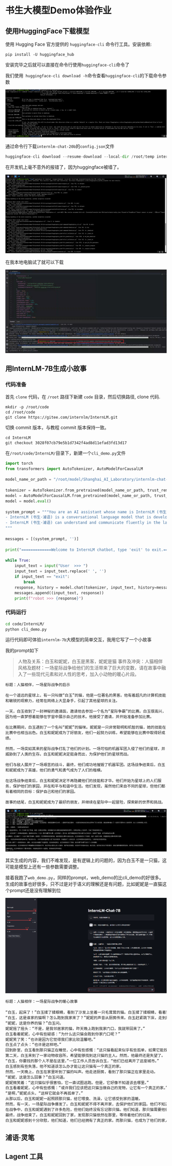 # 书生大模型Demo体验作业

## 使用HuggingFace下载模型

使用 Hugging Face 官方提供的 `huggingface-cli` 命令行工具。安装依赖:

```shell
pip install -U huggingface_hub
```

安装完毕之后就可以直接在命令行使用`huggingface-cli`命令了

我们使用` huggingface-cli download -h`命令查看`huggingface-cli`的下载命令参数

![1704894333690](assets/1704894333690.png)

通过命令行下载`internlm-chat-20b`的`config.json`文件

```python
huggingface-cli download --resume-download --local-dir /root/temp internlm/internlm-chat-20b config.json
```

在开发机上毫不意外的报错了，因为huggingface被墙了。

![1704898913929](assets/1704898913929.png)

在我本地电脑试了就可以下载

![1704899169190](assets/1704899169190.png)

## 用InternLM-7B生成小故事

### 代码准备

首先 `clone` 代码，在 `/root` 路径下新建 `code` 目录，然后切换路径, clone 代码.

```shell
mkdir -p /root/code
cd /root/code
git clone https://gitee.com/internlm/InternLM.git
```

切换 commit 版本，与教程 commit 版本保持一致。

```shell
cd InternLM
git checkout 3028f07cb79e5b1d7342f4ad8d11efad3fd13d17
```

在`/root/code/InternLM/`目录下，新建一个`cli_demo.py`文件

```python
import torch
from transformers import AutoTokenizer, AutoModelForCausalLM

model_name_or_path = "/root/model/Shanghai_AI_Laboratory/internlm-chat-7b"

tokenizer = AutoTokenizer.from_pretrained(model_name_or_path, trust_remote_code=True)
model = AutoModelForCausalLM.from_pretrained(model_name_or_path, trust_remote_code=True, torch_dtype=torch.bfloat16, device_map='auto')
model = model.eval()

system_prompt = """You are an AI assistant whose name is InternLM (书生·浦语).
- InternLM (书生·浦语) is a conversational language model that is developed by Shanghai AI Laboratory (上海人工智能实验室). It is designed to be helpful, honest, and harmless.
- InternLM (书生·浦语) can understand and communicate fluently in the language chosen by the user such as English and 中文.
"""

messages = [(system_prompt, '')]

print("=============Welcome to InternLM chatbot, type 'exit' to exit.=============")

while True:
    input_text = input("User  >>> ")
    input_text = input_text.replace(' ', '')
    if input_text == "exit":
        break
    response, history = model.chat(tokenizer, input_text, history=messages)
    messages.append((input_text, response))
    print(f"robot >>> {response}")
```

### 代码运行

```bash
cd code/InternLM/
python cli_demo.py
```

运行代码即可体验`internlm-7b`大模型的简单交互，我用它写了一个小故事

我的prompt如下

> 人物及关系：白玉和妮妮，白玉是黑客，妮妮是猫
> 事件及冲突：人猫相伴
> 风格及题材：一场星际战争给他们的生活带来了巨大的变数，请在故事中融入了一些现代元素和对人性的思考，加入小动物的暖心片段。

```
标题：人猫相伴，一场星际战争的启示

在一个遥远的星球上，有一只叫做“白玉”的猫，他是一位著名的黑客。他有着超凡的计算机技能和敏锐的观察力，经常在网络上大显身手，引起了其他星球的关注。

一天，白玉收到了一封神秘的邀请函，邀请他去参加一个名为“星际争霸”的比赛。白玉很高兴，因为他一直梦想着能够在宇宙中展示自己的技术。他接受了邀请，并开始准备参加比赛。

在比赛期间，白玉遇到了一个名叫“妮妮”的猫咪。妮妮是一只非常聪明和机智的猫，她的技能在比赛中也相当出色。白玉和妮妮成为了好朋友，他们一起努力训练，希望能够在比赛中取得好成绩。

然而，一场突如其来的星际战争打乱了他们的计划。一场可怕的机器军团入侵了他们的星球，并威胁到了人类的生存。白玉和妮妮决定挺身而出，为保护他们的星球而战。

他们与敌人展开了一场艰苦的战斗，最终，他们成功地摧毁了机器军团。这场战争结束后，白玉和妮妮成为了英雄，他们的勇气和勇气成为了人们的楷模。

在这场战争结束后，白玉和妮妮决定不再隐藏他们的技能和才华。他们开始为星球上的人们服务，保护他们的家园，并在和平与和谐中生活。他们发现，虽然他们来自不同的星球，但他们都有着相同的目标：保护自己和他们的家园。

故事的结尾，白玉和妮妮成为了最好的朋友，并继续在星际中一起冒险，探索新的世界和挑战。

```

![1704892813889](assets/1704892813889.png)

其实生成的内容，我们不难发现，是有逻辑上的问题的，因为白玉不是一只猫，这可能是模型上还有一些参数需要调整。

接着我跑了`web_demo.py`，同样的prompt，web_demo的比cli_demo的好很多。生成的故事也好很多，只不过是对于语义的理解还是有问题，比如妮妮是一直猫这个prompt还是没有理解到位

![1704902007617](assets/1704902007617.png)

```bash
标题：人猫相伴：一场星际战争的暖心故事

“白玉，起床了！”白玉揉了揉眼睛，看到了沙发上坐着一只毛茸茸的猫。白玉揉了揉眼睛，看着猫的眼神似乎有些疑惑。
“白玉，这是谁家的猫啊？怎么跑到我家来了？”妮妮的声音从厨房传来。白玉赶紧跳下床，走到厨房门口，看着正在做饭的妮妮。
“妮妮，这是你养的猫？”白玉问。
妮妮摇了摇头：“不是，是我邻居家的猫，昨天晚上跑到我家门口，我就带回来了。”
白玉看着妮妮，心中有些疑惑：“为什么这只猫会跑到你家门口呢？”
妮妮笑了笑：“也许是因为它觉得我们家比较温馨吧。”
白玉点了点头：“也许是这样吧。”
回到卧室，白玉看到那只猫正在睡觉，心中有些感慨：“这只猫看起来似乎有些孤单，如果它能找到一个真正的主人该多好啊。”
第二天，白玉来到了一家动物收容所，希望能够找到这只猫的主人。然而，他最终还是失望了。
“白玉，你要找的那个人不是在这里，”一位工作人员告诉白玉，“他们已经离开了这座城市。”
白玉感到有些失落，他不知道该怎么办才能让这只猫有一个真正的家。
然而，一天晚上，白玉在家里听到了猫的叫声。他走进厨房，看到了那只猫正在家里走动。
“妮妮，这是怎么回事？”白玉问道。
妮妮微笑着：“这只猫似乎很害怕，它一直试图逃跑。但是，它好像不知道该去哪里。”
白玉看着妮妮，心中有些感慨：“或许我们应该把这只猫当做自己的宠物，让它有一个真正的家。”
“是啊，”妮妮点头，“这样它就会不再孤单了。”
从那以后，白玉和妮妮一起照顾那只猫，给它喂食、洗澡，让它感受到家的温暖。
然而，有一天，一场星际战争爆发了。白玉和妮妮不得不离开家，去保护他们的家园。他们不知道这场战争会持续多久，也不知道他们是否能回到自己的家园。
在战争中，白玉和妮妮遇到了许多危险，但他们始终没有忘记那只猫。他们知道，那只猫需要他们的保护和照顾。
最终，战争结束了。白玉和妮妮回到了家，发现那只猫依然在那里，等待着他们的归来。
白玉和妮妮感到十分欣慰，他们知道，他们已经拥有了真正的家。而那只猫，也成为了他们的家人。
```





## 浦语·灵笔



## Lagent 工具